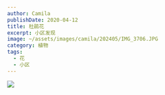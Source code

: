 ```yaml
---
author: Camila
publishDate: 2020-04-12
title: 杜鹃花
excerpt: 小区发现
image: ~/assets/images/camila/202405/IMG_3706.JPG
category: 植物
tags:
  - 花
  - 小区
---
```


![](~/assets/images/camila/202405/IMG_3706.JPG)


